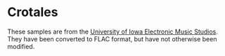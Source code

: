 # Crotales

These samples are from the [University of Iowa Electronic Music Studios](https://theremin.music.uiowa.edu/MIScrotales.html).
They have been converted to FLAC format, but have not otherwise been modified.
